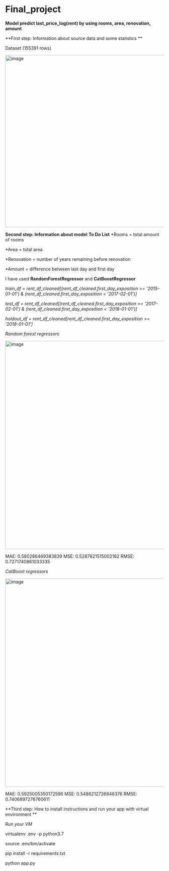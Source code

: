 # Final_project


**Model predict last_price_log(rent) by using rooms, area, renovation, amount**


**First step: Information about source data and some statistics **


Dataset (155391 rows)

<img width="547" alt="image" src="https://user-images.githubusercontent.com/91419407/169150769-bc1bf823-877f-4791-b29c-67cdb2c0583b.png">


**Second step: Information about model**
**To Do List**
*Rooms = total amount of rooms 

*Area = total area

*Renovation = number of years remaining before renovation 

*Amount = difference between last day and first day

I have used **RandomForestRegressor** and **CatBoostRegressor**

*train_df = rent_df_cleaned[(rent_df_cleaned.first_day_exposition >= '2015-01-01') & (rent_df_cleaned.first_day_exposition < '2017-02-01')]*


*test_df = rent_df_cleaned[(rent_df_cleaned.first_day_exposition >= '2017-02-01') & (rent_df_cleaned.first_day_exposition < '2018-01-01')]*


*holdout_df = rent_df_cleaned[rent_df_cleaned.first_day_exposition >= '2018-01-01']*


*Random forest regressors*

<img width="662" alt="image" src="https://user-images.githubusercontent.com/91419407/169151297-95436890-4eab-42b4-8c8d-c51f2f9f4bfe.png">

MAE: 0.580286469383839
MSE: 0.5287821515002182
RMSE: 0.7271740861033335

*CatBoost regressors*

<img width="662" alt="image" src="https://user-images.githubusercontent.com/91419407/169151471-79e9b52f-e065-4714-9c65-c73ad7531639.png">

MAE: 0.5925005350172596
MSE: 0.5486212726848376
RMSE: 0.7406897276760611


**Third step: How to install instructions and run your app with virtual environment **

*Run your VM*

virtualenv .env -p python3.7

source .env/bin/activate

pip install -r requirements.txt

python app.py


